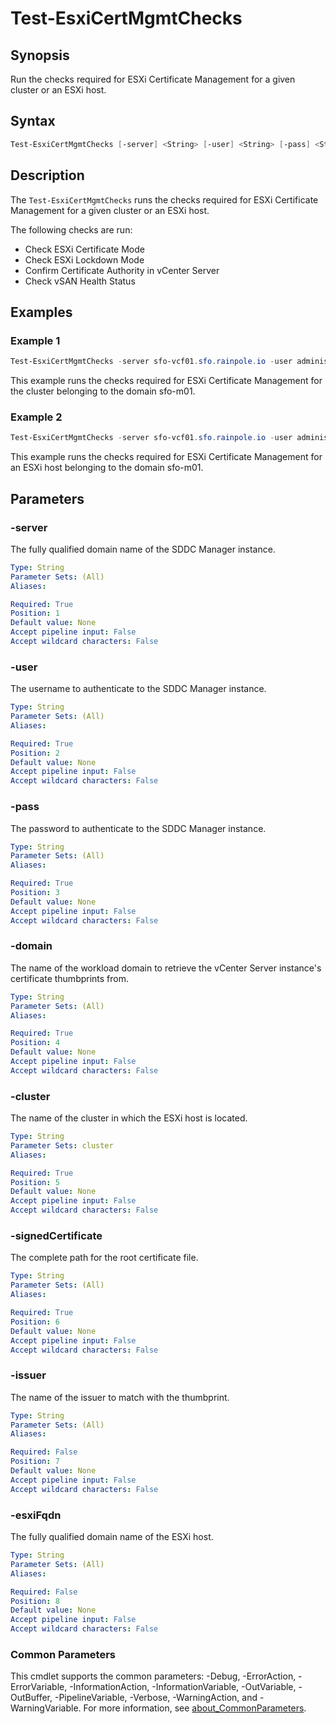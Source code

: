 # Test-EsxiCertMgmtChecks

## Synopsis

Run the checks required for ESXi Certificate Management for a given cluster or an ESXi host.

## Syntax

```powershell
Test-EsxiCertMgmtChecks [-server] <String> [-user] <String> [-pass] <String> [-domain] <String> [-cluster] <String> [-signedCertificate] <String> [[-esxiFqdn] <String>] [[-issuer] <String>] [<CommonParameters>]
```

## Description

The `Test-EsxiCertMgmtChecks` runs the checks required for ESXi Certificate Management for a given cluster or an ESXi host.

The following checks are run:

- Check ESXi Certificate Mode
- Check ESXi Lockdown Mode
- Confirm Certificate Authority in vCenter Server
- Check vSAN Health Status

## Examples

### Example 1

```powershell
Test-EsxiCertMgmtChecks -server sfo-vcf01.sfo.rainpole.io -user administrator@vsphere.local -pass VMw@re1! -domain sfo-m01 -cluster sfo-m01-cl01 -issuer rainpole -signedCertificate F:\Certificates\Root64.cer
```

This example runs the checks required for ESXi Certificate Management for the cluster belonging to the domain sfo-m01.

### Example 2

```powershell
Test-EsxiCertMgmtChecks -server sfo-vcf01.sfo.rainpole.io -user administrator@vsphere.local -pass VMw@re1! -domain sfo-m01 -cluster sfo-m01-cl01 -esxiFqdn sfo01-m01-esx01.sfo.rainpole.io -issuer rainpole -signedCertificate F:\Certificates\Root64.cer
```

This example runs the checks required for ESXi Certificate Management for an ESXi host belonging to the domain sfo-m01.

## Parameters

### -server

The fully qualified domain name of the SDDC Manager instance.

```yaml
Type: String
Parameter Sets: (All)
Aliases:

Required: True
Position: 1
Default value: None
Accept pipeline input: False
Accept wildcard characters: False
```

### -user

The username to authenticate to the SDDC Manager instance.

```yaml
Type: String
Parameter Sets: (All)
Aliases:

Required: True
Position: 2
Default value: None
Accept pipeline input: False
Accept wildcard characters: False
```

### -pass

The password to authenticate to the SDDC Manager instance.

```yaml
Type: String
Parameter Sets: (All)
Aliases:

Required: True
Position: 3
Default value: None
Accept pipeline input: False
Accept wildcard characters: False
```

### -domain

The name of the workload domain to retrieve the vCenter Server instance's certificate thumbprints from.

```yaml
Type: String
Parameter Sets: (All)
Aliases:

Required: True
Position: 4
Default value: None
Accept pipeline input: False
Accept wildcard characters: False
```

### -cluster

The name of the cluster in which the ESXi host is located.

```yaml
Type: String
Parameter Sets: cluster
Aliases:

Required: True
Position: 5
Default value: None
Accept pipeline input: False
Accept wildcard characters: False
```

### -signedCertificate

The complete path for the root certificate file.

```yaml
Type: String
Parameter Sets: (All)
Aliases:

Required: True
Position: 6
Default value: None
Accept pipeline input: False
Accept wildcard characters: False
```

### -issuer

The name of the issuer to match with the thumbprint.

```yaml
Type: String
Parameter Sets: (All)
Aliases:

Required: False
Position: 7
Default value: None
Accept pipeline input: False
Accept wildcard characters: False
```

### -esxiFqdn

The fully qualified domain name of the ESXi host.

```yaml
Type: String
Parameter Sets: (All)
Aliases:

Required: False
Position: 8
Default value: None
Accept pipeline input: False
Accept wildcard characters: False
```

### Common Parameters

This cmdlet supports the common parameters: -Debug, -ErrorAction, -ErrorVariable, -InformationAction, -InformationVariable, -OutVariable, -OutBuffer, -PipelineVariable, -Verbose, -WarningAction, and -WarningVariable. For more information, see [about_CommonParameters](http://go.microsoft.com/fwlink/?LinkID=113216).
